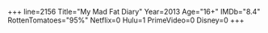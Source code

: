 +++
line=2156
Title="My Mad Fat Diary"
Year=2013
Age="16+"
IMDb="8.4"
RottenTomatoes="95%"
Netflix=0
Hulu=1
PrimeVideo=0
Disney=0
+++

